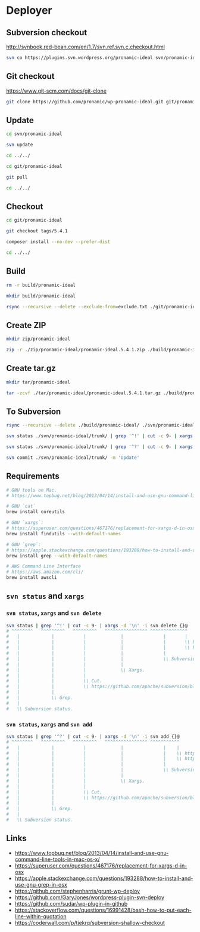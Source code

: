 # Deployer

## Subversion checkout

http://svnbook.red-bean.com/en/1.7/svn.ref.svn.c.checkout.html

```sh
svn co https://plugins.svn.wordpress.org/pronamic-ideal svn/pronamic-ideal
```

## Git checkout

https://www.git-scm.com/docs/git-clone

```sh
git clone https://github.com/pronamic/wp-pronamic-ideal.git git/pronamic-ideal
```

## Update

```sh
cd svn/pronamic-ideal

svn update

cd ../../
```

```sh
cd git/pronamic-ideal

git pull

cd ../../
```

## Checkout

```sh
cd git/pronamic-ideal

git checkout tags/5.4.1

composer install --no-dev --prefer-dist

cd ../../
```

## Build

```sh
rm -r build/pronamic-ideal

mkdir build/pronamic-ideal

rsync --recursive --delete --exclude-from=exclude.txt ./git/pronamic-ideal/ ./build/pronamic-ideal/
```

## Create ZIP

```sh
mkdir zip/pronamic-ideal

zip -r ./zip/pronamic-ideal/pronamic-ideal.5.4.1.zip ./build/pronamic-ideal/*
```

## Create tar.gz

```sh
mkdir tar/pronamic-ideal

tar -zcvf ./tar/pronamic-ideal/pronamic-ideal.5.4.1.tar.gz ./build/pronamic-ideal/*
```

## To Subversion

```sh
rsync --recursive --delete ./build/pronamic-ideal/ ./svn/pronamic-ideal/trunk/

svn status ./svn/pronamic-ideal/trunk/ | grep '^!' | cut -c 9- | xargs -d '\n' -i svn delete {}@

svn status ./svn/pronamic-ideal/trunk/ | grep '^?' | cut -c 9- | xargs -d '\n' -i svn add {}@

svn commit ./svn/pronamic-ideal/trunk/ -m 'Update'
```

## Requirements

```sh
# GNU tools on Mac.
# https://www.topbug.net/blog/2013/04/14/install-and-use-gnu-command-line-tools-in-mac-os-x/

# GNU `cat`
brew install coreutils

# GNU `xargs`:
# https://superuser.com/questions/467176/replacement-for-xargs-d-in-osx
brew install findutils --with-default-names

# GNU `grep`:
# https://apple.stackexchange.com/questions/193288/how-to-install-and-use-gnu-grep-in-osx
brew install grep --with-default-names

# AWS Command Line Interface
# https://aws.amazon.com/cli/
brew install awscli
```

## `svn status` and `xargs`


### `svn status`, `xargs` and `svn delete`

```sh
svn status | grep '^!' | cut -c 9- | xargs -d '\n' -i svn delete {}@
# ^^^^^^^^   ^^^^^^^^^   ^^^^^^^^^   ^^^^^^^^^^^^^^^^ ^^^^^^^^^^^^^^
#   |            |           |             |               |       |
#   |            |           |             |               |       \\ https://stackoverflow.com/questions/757435/how-to-escape-characters-in-subversion-managed-file-names
#   |            |           |             |               |       \\ http://svnbook.red-bean.com/en/1.7/svn.advanced.pegrevs.html
#   |            |           |             |               |
#   |            |           |             |               \\ Subversion delete.
#   |            |           |             |
#   |            |           |             \\ Xargs.
#   |            |           |
#   |            |           \\ Cut.
#   |            |           \\ https://github.com/apache/subversion/blob/1.10.2/subversion/svn/status.c#L447-L460
#   |            |
#   |            \\ Grep.
#   |
#   \\ Subversion status.
```

### `svn status`, `xargs` and `svn add`

```sh
svn status | grep '^?' | cut -c 9- | xargs -d '\n' -i svn add {}@
# ^^^^^^^^   ^^^^^^^^^   ^^^^^^^^^   ^^^^^^^^^^^^^^^^ ^^^^^^^^^^^
#   |            |           |             |               |    |
#   |            |           |             |               |    \\ https://stackoverflow.com/questions/757435/how-to-escape-characters-in-subversion-managed-file-names
#   |            |           |             |               |    \\ http://svnbook.red-bean.com/en/1.7/svn.advanced.pegrevs.html
#   |            |           |             |               |
#   |            |           |             |               \\ Subversion add.
#   |            |           |             |
#   |            |           |             \\ Xargs.
#   |            |           |
#   |            |           \\ Cut.
#   |            |           \\ https://github.com/apache/subversion/blob/1.10.2/subversion/svn/status.c#L447-L460
#   |            |
#   |            \\ Grep.
#   |
#   \\ Subversion status.
```

## Links

- https://www.topbug.net/blog/2013/04/14/install-and-use-gnu-command-line-tools-in-mac-os-x/
- https://superuser.com/questions/467176/replacement-for-xargs-d-in-osx
- https://apple.stackexchange.com/questions/193288/how-to-install-and-use-gnu-grep-in-osx
- https://github.com/stephenharris/grunt-wp-deploy
- https://github.com/GaryJones/wordpress-plugin-svn-deploy
- https://github.com/sudar/wp-plugin-in-github
- https://stackoverflow.com/questions/16991428/bash-how-to-put-each-line-within-quotation
- https://coderwall.com/p/tjekrq/subversion-shallow-checkout
